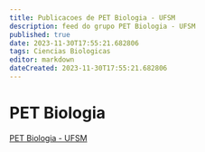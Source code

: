 ```yaml
---
title: Publicacoes de PET Biologia - UFSM
description: feed do grupo PET Biologia - UFSM
published: true
date: 2023-11-30T17:55:21.682806
tags: Ciencias Biologicas
editor: markdown
dateCreated: 2023-11-30T17:55:21.682806
---
```


# PET Biologia
[PET Biologia - UFSM](/grupo/264PETBiologiaUFSM.md)
